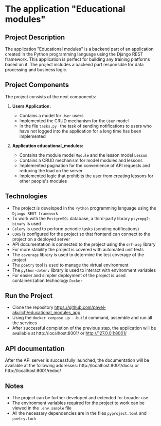 # The application "Educational modules"


## Project Description
The application "Educational modules" is a backend part of an application created in the Python programming language using the Django REST framework.
This application is perfect for building any training platforms based on it.
The project includes a backend part responsible for data processing and business logic.

## Project Components

The project consists of the next components:

1. **Users Application:**
   - Contains a model for `User` users
   - Implemented the CRUD mechanism for the `User` model
   - In the file `tasks.py ` the task of sending notifications to users who have not logged into the application for a long time has been implemented

2. **Application educational_modules:**
   - Contains the module model `Module` and the lesson model `Lesson`
   - Contains a CRUD mechanism for model modules and lessons
   - Implemented pagination for the convenience of API requests and reducing the load on the server
   - Implemented logic that prohibits the user from creating lessons for other people's modules

## Technologies
   - The project is developed in the `Python` programming language using the `Django REST framework`
   - To work with the `PostgreSQL` database, a third-party library `psycopg2-binary` is used
   - `Celery` is used to perform periodic tasks (sending notifications)
   - `CORS` is configured for the project so that frontend can connect to the project on a deployed server
   - API documentation is connected to the project using the `drf-asg` library
   - For more stability the project is covered with automated unit tests
   - The `coverage` library is used to determine the test coverage of the project
   - The `poetry` tool is used to manage the virtual environment
   - The `python-dotenv` library is used to interact with environment variables
   - For easier and simpler deployment of the project is used containerization technology `Docker`

## Run the Project
   - Clone the repository https://github.com/pavel-akulich/educational_modules_app
   - Using the `docker compose up --build` command, assemble and run all the services
   - After successful completion of the previous step, the application will be available at http://localhost:8001/ or http://127.0.0.1:8001/

## API documentation
After the API server is successfully launched, the documentation will be available at the following addresses: http://localhost:8001/docs/ or http://localhost:8001/redoc/

## Notes
   - The project can be further developed and extended for broader use
   - The environment variables required for the project to work can be viewed in the `.env.sample` file
   - All the necessary dependencies are in the files `pyproject.toml` and `poetry.lock`
